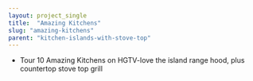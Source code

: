 ```yaml
---
layout: project_single
title:  "Amazing Kitchens"
slug: "amazing-kitchens"
parent: "kitchen-islands-with-stove-top"
---
```

- Tour 10 Amazing Kitchens  on HGTV-love the island range hood, plus countertop stove top grill